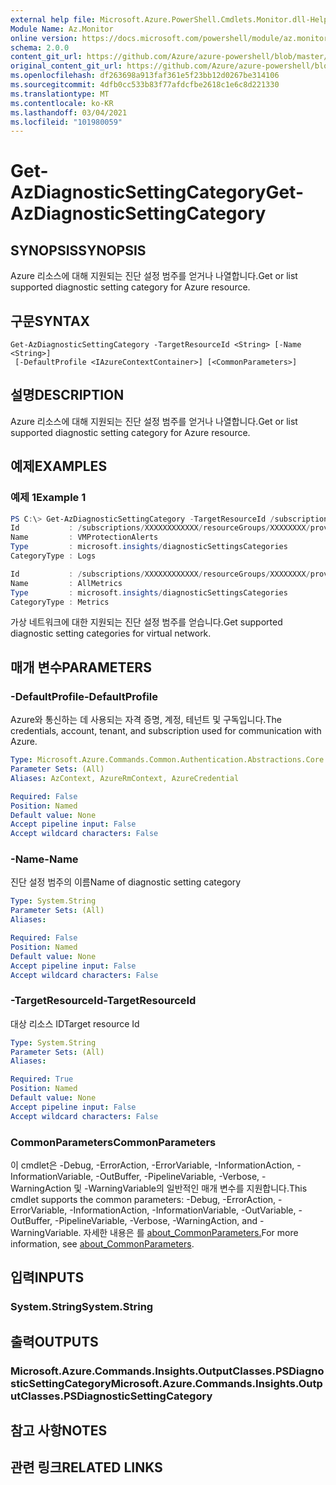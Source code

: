 ```yaml
---
external help file: Microsoft.Azure.PowerShell.Cmdlets.Monitor.dll-Help.xml
Module Name: Az.Monitor
online version: https://docs.microsoft.com/powershell/module/az.monitor/get-azdiagnosticsettingcategory
schema: 2.0.0
content_git_url: https://github.com/Azure/azure-powershell/blob/master/src/Monitor/Monitor/help/Get-AzDiagnosticSettingCategory.md
original_content_git_url: https://github.com/Azure/azure-powershell/blob/master/src/Monitor/Monitor/help/Get-AzDiagnosticSettingCategory.md
ms.openlocfilehash: df263698a913faf361e5f23bb12d0267be314106
ms.sourcegitcommit: 4dfb0cc533b83f77afdcfbe2618c1e6c8d221330
ms.translationtype: MT
ms.contentlocale: ko-KR
ms.lasthandoff: 03/04/2021
ms.locfileid: "101980059"
---
```

# <span data-ttu-id="27ca9-101">Get-AzDiagnosticSettingCategory</span><span class="sxs-lookup"><span data-stu-id="27ca9-101">Get-AzDiagnosticSettingCategory</span></span>

## <span data-ttu-id="27ca9-102">SYNOPSIS</span><span class="sxs-lookup"><span data-stu-id="27ca9-102">SYNOPSIS</span></span>
<span data-ttu-id="27ca9-103">Azure 리소스에 대해 지원되는 진단 설정 범주를 얻거나 나열합니다.</span><span class="sxs-lookup"><span data-stu-id="27ca9-103">Get or list supported diagnostic setting category for Azure resource.</span></span>

## <span data-ttu-id="27ca9-104">구문</span><span class="sxs-lookup"><span data-stu-id="27ca9-104">SYNTAX</span></span>

```
Get-AzDiagnosticSettingCategory -TargetResourceId <String> [-Name <String>]
 [-DefaultProfile <IAzureContextContainer>] [<CommonParameters>]
```

## <span data-ttu-id="27ca9-105">설명</span><span class="sxs-lookup"><span data-stu-id="27ca9-105">DESCRIPTION</span></span>
<span data-ttu-id="27ca9-106">Azure 리소스에 대해 지원되는 진단 설정 범주를 얻거나 나열합니다.</span><span class="sxs-lookup"><span data-stu-id="27ca9-106">Get or list supported diagnostic setting category for Azure resource.</span></span>

## <span data-ttu-id="27ca9-107">예제</span><span class="sxs-lookup"><span data-stu-id="27ca9-107">EXAMPLES</span></span>

### <span data-ttu-id="27ca9-108">예제 1</span><span class="sxs-lookup"><span data-stu-id="27ca9-108">Example 1</span></span>
```powershell
PS C:\> Get-AzDiagnosticSettingCategory -TargetResourceId /subscriptions/XXXXXXXXXXXX/resourceGroups/XXXXXXXX/providers/Microsoft.Network/virtualNetworks/XXXXXXXX
Id           : /subscriptions/XXXXXXXXXXXX/resourceGroups/XXXXXXXX/providers/Microsoft.Network/virtualNetworks/XXXXXXXX/providers/microsoft.insights/diagnosticSettingsCategories/VMProtectionAlerts
Name         : VMProtectionAlerts
Type         : microsoft.insights/diagnosticSettingsCategories
CategoryType : Logs

Id           : /subscriptions/XXXXXXXXXXXX/resourceGroups/XXXXXXXX/providers/Microsoft.Network/virtualNetworks/XXXXXXXX/providers/microsoft.insights/diagnosticSettingsCategories/AllMetrics
Name         : AllMetrics
Type         : microsoft.insights/diagnosticSettingsCategories
CategoryType : Metrics
```

<span data-ttu-id="27ca9-109">가상 네트워크에 대한 지원되는 진단 설정 범주를 얻습니다.</span><span class="sxs-lookup"><span data-stu-id="27ca9-109">Get supported diagnostic setting categories for virtual network.</span></span>

## <span data-ttu-id="27ca9-110">매개 변수</span><span class="sxs-lookup"><span data-stu-id="27ca9-110">PARAMETERS</span></span>

### <span data-ttu-id="27ca9-111">-DefaultProfile</span><span class="sxs-lookup"><span data-stu-id="27ca9-111">-DefaultProfile</span></span>
<span data-ttu-id="27ca9-112">Azure와 통신하는 데 사용되는 자격 증명, 계정, 테넌트 및 구독입니다.</span><span class="sxs-lookup"><span data-stu-id="27ca9-112">The credentials, account, tenant, and subscription used for communication with Azure.</span></span>

```yaml
Type: Microsoft.Azure.Commands.Common.Authentication.Abstractions.Core.IAzureContextContainer
Parameter Sets: (All)
Aliases: AzContext, AzureRmContext, AzureCredential

Required: False
Position: Named
Default value: None
Accept pipeline input: False
Accept wildcard characters: False
```

### <span data-ttu-id="27ca9-113">-Name</span><span class="sxs-lookup"><span data-stu-id="27ca9-113">-Name</span></span>
<span data-ttu-id="27ca9-114">진단 설정 범주의 이름</span><span class="sxs-lookup"><span data-stu-id="27ca9-114">Name of diagnostic setting category</span></span>

```yaml
Type: System.String
Parameter Sets: (All)
Aliases:

Required: False
Position: Named
Default value: None
Accept pipeline input: False
Accept wildcard characters: False
```

### <span data-ttu-id="27ca9-115">-TargetResourceId</span><span class="sxs-lookup"><span data-stu-id="27ca9-115">-TargetResourceId</span></span>
<span data-ttu-id="27ca9-116">대상 리소스 ID</span><span class="sxs-lookup"><span data-stu-id="27ca9-116">Target resource Id</span></span>

```yaml
Type: System.String
Parameter Sets: (All)
Aliases:

Required: True
Position: Named
Default value: None
Accept pipeline input: False
Accept wildcard characters: False
```

### <span data-ttu-id="27ca9-117">CommonParameters</span><span class="sxs-lookup"><span data-stu-id="27ca9-117">CommonParameters</span></span>
<span data-ttu-id="27ca9-118">이 cmdlet은 -Debug, -ErrorAction, -ErrorVariable, -InformationAction, -InformationVariable, -OutBuffer, -PipelineVariable, -Verbose, -WarningAction 및 -WarningVariable의 일반적인 매개 변수를 지원합니다.</span><span class="sxs-lookup"><span data-stu-id="27ca9-118">This cmdlet supports the common parameters: -Debug, -ErrorAction, -ErrorVariable, -InformationAction, -InformationVariable, -OutVariable, -OutBuffer, -PipelineVariable, -Verbose, -WarningAction, and -WarningVariable.</span></span> <span data-ttu-id="27ca9-119">자세한 내용은 를 [about_CommonParameters.](http://go.microsoft.com/fwlink/?LinkID=113216)</span><span class="sxs-lookup"><span data-stu-id="27ca9-119">For more information, see [about_CommonParameters](http://go.microsoft.com/fwlink/?LinkID=113216).</span></span>

## <span data-ttu-id="27ca9-120">입력</span><span class="sxs-lookup"><span data-stu-id="27ca9-120">INPUTS</span></span>

### <span data-ttu-id="27ca9-121">System.String</span><span class="sxs-lookup"><span data-stu-id="27ca9-121">System.String</span></span>

## <span data-ttu-id="27ca9-122">출력</span><span class="sxs-lookup"><span data-stu-id="27ca9-122">OUTPUTS</span></span>

### <span data-ttu-id="27ca9-123">Microsoft.Azure.Commands.Insights.OutputClasses.PSDiagnosticSettingCategory</span><span class="sxs-lookup"><span data-stu-id="27ca9-123">Microsoft.Azure.Commands.Insights.OutputClasses.PSDiagnosticSettingCategory</span></span>

## <span data-ttu-id="27ca9-124">참고 사항</span><span class="sxs-lookup"><span data-stu-id="27ca9-124">NOTES</span></span>

## <span data-ttu-id="27ca9-125">관련 링크</span><span class="sxs-lookup"><span data-stu-id="27ca9-125">RELATED LINKS</span></span>
